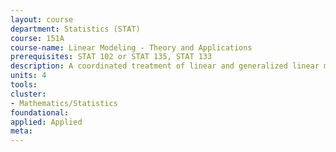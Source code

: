 ```yaml
---
layout: course 
department: Statistics (STAT)
course: 151A
course-name: Linear Modeling - Theory and Applications
prerequisites: STAT 102 or STAT 135, STAT 133
description: A coordinated treatment of linear and generalized linear models and their application. Linear regression, analysis of variance and covariance, random effects, design and analysis of experiments, quality improvement, log-linear models for discrete multivariate data, model selection, robustness, graphical techniques, productive use of computers, in-depth case studies.
units: 4
tools: 
cluster:
- Mathematics/Statistics
foundational: 
applied: Applied
meta: 
---
```

